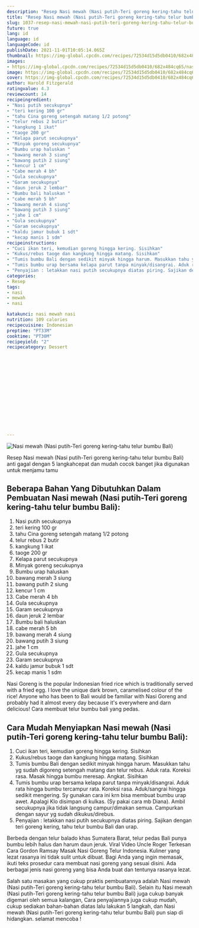 ```yaml
---
description: "Resep Nasi mewah (Nasi putih-Teri goreng kering-tahu telur bumbu Bali), Menggugah Selera"
title: "Resep Nasi mewah (Nasi putih-Teri goreng kering-tahu telur bumbu Bali), Menggugah Selera"
slug: 1037-resep-nasi-mewah-nasi-putih-teri-goreng-kering-tahu-telur-bumbu-bali-menggugah-selera
future: true
lang: id
language: id
languageCode: id
publishDate: 2021-11-01T10:05:14.065Z 
thumbnail: https://img-global.cpcdn.com/recipes/72534d15d5db0410/682x484cq65/nasi-mewah-nasi-putih-teri-goreng-kering-tahu-telur-bumbu-bali-foto-resep-utama.webp
images:
- https://img-global.cpcdn.com/recipes/72534d15d5db0410/682x484cq65/nasi-mewah-nasi-putih-teri-goreng-kering-tahu-telur-bumbu-bali-foto-resep-utama.webp
image: https://img-global.cpcdn.com/recipes/72534d15d5db0410/682x484cq65/nasi-mewah-nasi-putih-teri-goreng-kering-tahu-telur-bumbu-bali-foto-resep-utama.webp
cover: https://img-global.cpcdn.com/recipes/72534d15d5db0410/682x484cq65/nasi-mewah-nasi-putih-teri-goreng-kering-tahu-telur-bumbu-bali-foto-resep-utama.webp
author: Harold Fitzgerald
ratingvalue: 4.3
reviewcount: 14
recipeingredient:
- "Nasi putih secukupnya"
- "teri kering 100 gr"
- "tahu Cina goreng setengah matang 1/2 potong"
- "telur rebus 2 butir"
- "kangkung 1 ikat"
- "taoge 200 gr"
- "Kelapa parut secukupnya"
- "Minyak goreng secukupnya"
- "Bumbu urap haluskan "
- "bawang merah 3 siung"
- "bawang putih 2 siung"
- "kencur 1 cm"
- "Cabe merah 4 bh"
- "Gula secukupnya"
- "Garam secukupnya"
- "daun jeruk 2 lembar"
- "Bumbu bali haluskan "
- "cabe merah 5 bh"
- "bawang merah 4 siung"
- "bawang putih 3 siung"
- "jahe 1 cm"
- "Gula secukupnya"
- "Garam secukupnya"
- "kaldu jamur bubuk 1 sdt"
- "kecap manis 1 sdm"
recipeinstructions:
- "Cuci ikan teri, kemudian goreng hingga kering. Sisihkan"
- "Kukus/rebus taoge dan kangkung hingga matang. Sisihkan"
- "Tumis bumbu Bali dengan sedikit minyak hingga harum. Masukkan tahu yg sudah digoreng setengah matang dan telur rebus. Aduk rata. Koreksi rasa. Masak hingga bumbu meresap. Angkat. Sisihkan"
- "Tumis bumbu urap bersama kelapa parut tanpa minyak/disangrai. Aduk rata hingga bumbu tercampur rata. Koreksi rasa. Aduk/sangrai hingga sedikit mengering. Sy gunakan cara ini krn bisa membuat bumbu urap awet. Apalagi Klo disimpan di kulkas. (Sy pakai cara mb Diana). Ambil secukupnya jika tidak langsung campur/dimakan semua. Campurkan dengan sayur yg sudah dikukus/direbus."
- "Penyajian : letakkan nasi putih secukupnya diatas piring. Sajikan dengan teri goreng kering, tahu telur bumbu Bali dan urap."
categories:
- Resep
tags:
- nasi
- mewah
- nasi

katakunci: nasi mewah nasi 
nutrition: 109 calories
recipecuisine: Indonesian
preptime: "PT33M"
cooktime: "PT30M"
recipeyield: "2"
recipecategory: Dessert


     
    
    
    
    
    
    
    
    
    
    
      
    
---
```



![Nasi mewah (Nasi putih-Teri goreng kering-tahu telur bumbu Bali)](https://img-global.cpcdn.com/recipes/72534d15d5db0410/682x484cq65/nasi-mewah-nasi-putih-teri-goreng-kering-tahu-telur-bumbu-bali-foto-resep-utama.webp)

Resep Nasi mewah (Nasi putih-Teri goreng kering-tahu telur bumbu Bali)  anti gagal dengan 5 langkahcepat dan mudah cocok banget jika digunakan untuk menjamu tamu

<!--inarticleads1-->

## Beberapa Bahan Yang Dibutuhkan Dalam Pembuatan Nasi mewah (Nasi putih-Teri goreng kering-tahu telur bumbu Bali):

1. Nasi putih secukupnya
1. teri kering 100 gr
1. tahu Cina goreng setengah matang 1/2 potong
1. telur rebus 2 butir
1. kangkung 1 ikat
1. taoge 200 gr
1. Kelapa parut secukupnya
1. Minyak goreng secukupnya
1. Bumbu urap haluskan 
1. bawang merah 3 siung
1. bawang putih 2 siung
1. kencur 1 cm
1. Cabe merah 4 bh
1. Gula secukupnya
1. Garam secukupnya
1. daun jeruk 2 lembar
1. Bumbu bali haluskan 
1. cabe merah 5 bh
1. bawang merah 4 siung
1. bawang putih 3 siung
1. jahe 1 cm
1. Gula secukupnya
1. Garam secukupnya
1. kaldu jamur bubuk 1 sdt
1. kecap manis 1 sdm

Nasi Goreng is the popular Indonesian fried rice which is traditionally served with a fried egg. I love the unique dark brown, caramelised colour of the rice! Anyone who has been to Bali would be familiar with Nasi Goreng and probably had it almost every day because it&#39;s everywhere and darn delicious! Cara membuat telur bumbu bali yang pedas. 

<!--inarticleads2-->

## Cara Mudah Menyiapkan Nasi mewah (Nasi putih-Teri goreng kering-tahu telur bumbu Bali):

1. Cuci ikan teri, kemudian goreng hingga kering. Sisihkan
1. Kukus/rebus taoge dan kangkung hingga matang. Sisihkan
1. Tumis bumbu Bali dengan sedikit minyak hingga harum. Masukkan tahu yg sudah digoreng setengah matang dan telur rebus. Aduk rata. Koreksi rasa. Masak hingga bumbu meresap. Angkat. Sisihkan
1. Tumis bumbu urap bersama kelapa parut tanpa minyak/disangrai. Aduk rata hingga bumbu tercampur rata. Koreksi rasa. Aduk/sangrai hingga sedikit mengering. Sy gunakan cara ini krn bisa membuat bumbu urap awet. Apalagi Klo disimpan di kulkas. (Sy pakai cara mb Diana). Ambil secukupnya jika tidak langsung campur/dimakan semua. Campurkan dengan sayur yg sudah dikukus/direbus.
1. Penyajian : letakkan nasi putih secukupnya diatas piring. Sajikan dengan teri goreng kering, tahu telur bumbu Bali dan urap.


Berbeda dengan telur balado khas Sumatera Barat, telur pedas Bali punya bumbu lebih halus dan harum daun jeruk. Viral Video Uncle Roger Terkesan Cara Gordon Ramsay Masak Nasi Goreng Telur Indonesia. Kuliner yang lezat rasanya ini tidak sulit untuk dibuat. Bagi Anda yang ingin memasak, ikuti teks prosedur cara membuat nasi goreng yang sesuai disini. Ada berbagai jenis nasi goreng yang bisa Anda buat dan tentunya rasanya lezat. 

Salah satu masakan yang cukup praktis pembuatannya adalah  Nasi mewah (Nasi putih-Teri goreng kering-tahu telur bumbu Bali). Selain itu  Nasi mewah (Nasi putih-Teri goreng kering-tahu telur bumbu Bali)  juga cukup banyak digemari oleh semua kalangan, Cara penyajiannya juga cukup mudah, cukup sediakan bahan-bahan diatas lalu lakukan 5 langkah, dan  Nasi mewah (Nasi putih-Teri goreng kering-tahu telur bumbu Bali)  pun siap di hidangkan. selamat mencoba !
